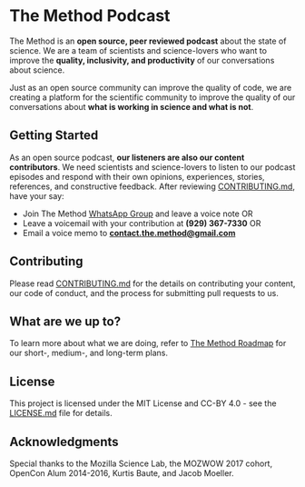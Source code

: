 # The Method Podcast

The Method is an **open source, peer reviewed podcast** about the state of science. We are a team of scientists and science-lovers who want to improve the **quality, inclusivity, and productivity** of our conversations about science. 

Just as an open source community can improve the quality of code, we are creating a platform for the scientific community to improve the quality of our conversations about **what is working in science and what is not**. 

## Getting Started

As an open source podcast, **our listeners are also our content contributors**. We need scientists and science-lovers to listen to our podcast episodes and respond with their own opinions, experiences, stories, references, and constructive feedback. After reviewing [CONTRIBUTING.md](CONTRIBUTING.md), have your say: 

* Join The Method [WhatsApp Group](https://chat.whatsapp.com/KyvDv4sqc3cHP4enDydZI1) and leave a voice note OR
* Leave a voicemail with your contribution at **(929) 367-7330** OR
* Email a voice memo to **contact.the.method@gmail.com**

## Contributing

Please read [CONTRIBUTING.md](CONTRIBUTING.md) for the details on contributing your content, our code of conduct, and the process for submitting pull requests to us.

## What are we up to?

To learn more about what we are doing, refer to [The Method Roadmap](https://github.com/the-method/podcast/issues/1) for our short-, medium-, and long-term plans.

## License

This project is licensed under the MIT License and CC-BY 4.0 - see the [LICENSE.md](LICENSE.md) file for details.

## Acknowledgments

Special thanks to the Mozilla Science Lab, the MOZWOW 2017 cohort, OpenCon Alum 2014-2016, Kurtis Baute, and Jacob Moeller.
